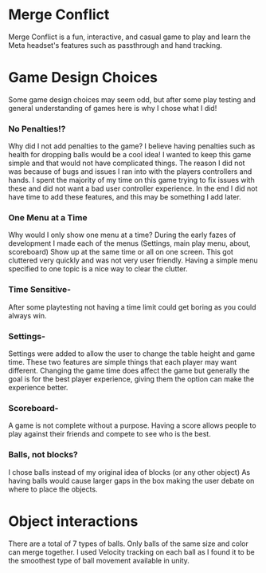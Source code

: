 # Merge Conflict
Merge Conflict is a fun, interactive, and casual game to play and learn the Meta headset's features such as passthrough and hand tracking.


# Game Design Choices 
Some game design choices may seem odd, but after some play testing and general understanding of games here is why I chose what I did!

### No Penalties!?
Why did I not add penalties to the game? I believe having penalties such as health for dropping balls would be a cool idea! I wanted to keep this game simple and that would not have complicated things. The reason I did not was because of bugs and issues I ran into with the players controllers and hands. I spent the majority of my time on this game trying to fix issues with these and did not want a bad user controller experience. In the end I did not have time to add these features, and this may be something I add later.

### One Menu at a Time 
Why would I only show one menu at a time? During the early fazes of development I made each of the menus (Settings, main play menu, about, scoreboard) Show up at the same time or all on one screen. This got cluttered very quickly and was not very user friendly. Having a simple menu specified to one topic is a nice way to clear the clutter.

### Time Sensitive-
After some playtesting not having a time limit could get boring as you could always win. 

### Settings-
Settings were added to allow the user to change the table height and game time. These two features are simple things that each player may want different. Changing the game time does affect the game but generally the goal is for the best player experience, giving them the option can make the experience better.

### Scoreboard-
A game is not complete without a purpose. Having a score allows people to play against their friends and compete to see who is the best.

### Balls, not blocks?
I chose balls instead of my original idea of blocks (or any other object) As having balls would cause larger gaps in the box making the user debate on where to place the objects.

# Object interactions 
There are a total of 7 types of balls. Only balls of the same size and color can merge together. I used Velocity tracking on each ball as I found it to be the smoothest type of ball movement available in unity.
